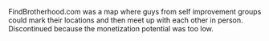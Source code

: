 FindBrotherhood.com was a map where guys from self improvement groups could mark their locations and then meet up with each other in person. Discontinued because the monetization potential was too low.
